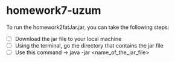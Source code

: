 # homework7-uzum
To run the homework2fatJar.jar, you can take the following steps:
- [ ] Download the jar file to your local machine
- [ ] Using the terminal, go the directory that contains the jar file
- [ ] Use this command -> java -jar <name_of_the_jar_file>
